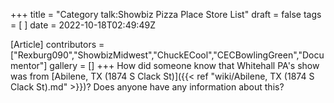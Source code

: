 +++
title = "Category talk:Showbiz Pizza Place Store List"
draft = false
tags = [ ]
date = 2022-10-18T02:49:49Z

[Article]
contributors = ["Rexburg090","ShowbizMidwest","ChuckECool","CECBowlingGreen","Documentor"]
gallery = []
+++
How did someone know that Whitehall PA's show was from [Abilene, TX (1874 S Clack St)]({{< ref "wiki/Abilene, TX (1874 S Clack St).md" >}})? Does anyone have any information about this?